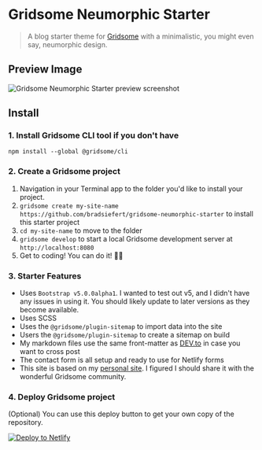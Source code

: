 # Gridsome Neumorphic Starter

> A blog starter theme for [Gridsome](https://gridsome.org) with a minimalistic, you might even say, neumorphic design. 

## Preview Image

![Gridsome Neumorphic Starter preview screenshot](https://i.imgur.com/t0xyHhj.png)

## Install
### 1. Install Gridsome CLI tool if you don't have
`npm install --global @gridsome/cli`

### 2. Create a Gridsome project
1. Navigation in your Terminal app to the folder you'd like to install your project. 
2. `gridsome create my-site-name https://github.com/bradsiefert/gridsome-neumorphic-starter` to install this starter project
3. `cd my-site-name` to move to the folder
4. `gridsome develop` to start a local Gridsome development server at `http://localhost:8080`
5. Get to coding! You can do it! 🙌🎉

### 3. Starter Features
- Uses `Bootstrap v5.0.0alpha1`. I wanted to test out v5, and I didn't have any issues in using it. You should likely update to later versions as they become available. 
- Uses SCSS
- Uses the `@gridsome/plugin-sitemap` to import data into the site
- Users the `@gridsome/plugin-sitemap` to create a sitemap on build
- My markdown files use the same front-matter as [DEV.to](https://dev.to) in case you want to cross post
- The contact form is all setup and ready to use for Netlify forms
- This site is based on my [personal site](https://bradsiefert.com). I figured I should share it with the wonderful Gridsome community.

<!-- Markdown snippet -->
### 4. Deploy Gridsome project
(Optional) You can use this deploy button to get your own copy of the repository.

[![Deploy to Netlify](https://www.netlify.com/img/deploy/button.svg)](https://app.netlify.com/start/deploy?repository=https://github.com/bradsiefert/gridsome-neumorphic-starter)